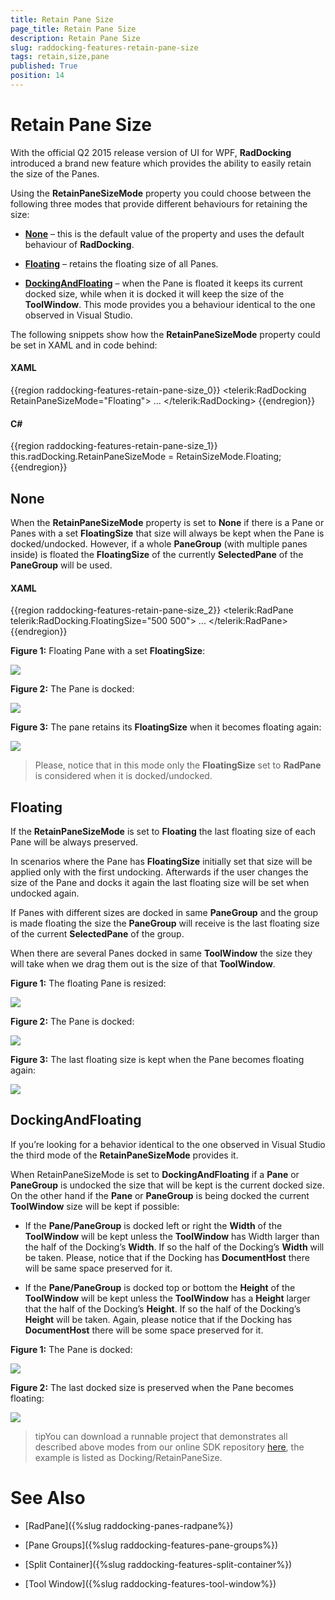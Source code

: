 ```yaml
---
title: Retain Pane Size
page_title: Retain Pane Size
description: Retain Pane Size
slug: raddocking-features-retain-pane-size
tags: retain,size,pane
published: True
position: 14
---
```


# Retain Pane Size

With the official Q2 2015 release version of UI for WPF, __RadDocking__ introduced a brand new feature which provides the ability to easily retain the size of the Panes.

Using the __RetainPaneSizeMode__ property you could choose between the following three modes that provide different behaviours for retaining the size:

* [__None__](#none) – this is the default value of the property and uses the default behaviour of __RadDocking__.

* [__Floating__](#floating) – retains the floating size of all Panes.

* [__DockingAndFloating__](#dockingandfloating) – when the Pane is floated it keeps its current docked size, while when it is docked it will keep the size of the __ToolWindow__. This mode provides you a behaviour identical to the one observed in Visual Studio.

The following snippets show how the __RetainPaneSizeMode__ property could be set in XAML and in code behind:

#### __XAML__

{{region raddocking-features-retain-pane-size_0}}
	<telerik:RadDocking RetainPaneSizeMode="Floating">
		... 
	</telerik:RadDocking>
{{endregion}}

#### __C#__

{{region raddocking-features-retain-pane-size_1}}
	this.radDocking.RetainPaneSizeMode = RetainSizeMode.Floating;
{{endregion}}

## None

When the __RetainPaneSizeMode__ property is set to __None__ if there is a Pane or Panes with a set __FloatingSize__ that size will always be kept when the Pane is docked/undocked. However, if a whole __PaneGroup__ (with multiple panes inside) is floated the __FloatingSize__ of the currently __SelectedPane__ of the __PaneGroup__ will be used.

#### __XAML__

{{region raddocking-features-retain-pane-size_2}}
	<telerik:RadPane telerik:RadDocking.FloatingSize="500 500">
		...	
	</telerik:RadPane> 
{{endregion}}

__Figure 1:__ Floating Pane with a set __FloatingSize__:

![](images/raddocking-features-retain-pane-size-1.png)

__Figure 2:__ The Pane is docked:

![](images/raddocking-features-retain-pane-size-2.png)

__Figure 3:__ The pane retains its __FloatingSize__ when it becomes floating again:

![](images/raddocking-features-retain-pane-size-3.png)

>Please, notice that in this mode only the __FloatingSize__ set to __RadPane__ is considered when it is docked/undocked.

## Floating

If the __RetainPaneSizeMode__ is set to __Floating__ the last floating size of each Pane will be always preserved. 

In scenarios where the Pane has __FloatingSize__ initially set that size will be applied only with the first undocking. Afterwards if the user changes the size of the Pane and docks it again the last floating size will be set when undocked again.

If Panes with different sizes are docked in same __PaneGroup__ and the group is made floating the size the __PaneGroup__ will receive is the last floating size of the current __SelectedPane__ of the group.

When there are several Panes docked in same __ToolWindow__ the size they will take when we drag them out is the size of that __ToolWindow__.

__Figure 1:__ The floating Pane is resized:

![](images/raddocking-features-retain-pane-size-4.png)

__Figure 2:__ The Pane is docked:

![](images/raddocking-features-retain-pane-size-5.png)

__Figure 3:__ The last floating size is kept when the Pane becomes floating again:

![](images/raddocking-features-retain-pane-size-6.png)

## DockingAndFloating

If you’re looking for a behavior identical to the one observed in Visual Studio the third mode of the __RetainPaneSizeMode__ provides it.

When RetainPaneSizeMode is set to __DockingAndFloating__ if a __Pane__ or __PaneGroup__ is undocked the size that will be kept is the current docked size. On the other hand if the __Pane__ or __PaneGroup__ is being docked the current __ToolWindow__ size will be kept if possible:

* If the __Pane/PaneGroup__ is docked left or right the __Width__ of the __ToolWindow__ will be kept unless the __ToolWindow__ has Width larger than the half of the Docking’s __Width__. If so the half of the Docking’s __Width__ will be taken. Please, notice that if the Docking has __DocumentHost__ there will be same space preserved for it.

* If the __Pane/PaneGroup__ is docked top or bottom the __Height__ of the __ToolWindow__ will be kept unless the __ToolWindow__ has a __Height__ larger that the half of the Docking’s __Height__. If so the half of the Docking’s __Height__ will be taken. Again, please notice that if the Docking has __DocumentHost__ there will be some space preserved for it.

__Figure 1:__ The Pane is docked:

![](images/raddocking-features-retain-pane-size-7.png)

__Figure 2:__ The last docked size is preserved when the Pane becomes floating:

![](images/raddocking-features-retain-pane-size-8.png)


>tipYou can download a runnable project that demonstrates all described above modes from our online SDK repository [here](https://github.com/telerik/xaml-sdk), the example is listed as Docking/RetainPaneSize.

# See Also

 * [RadPane]({%slug raddocking-panes-radpane%})

 * [Pane Groups]({%slug raddocking-features-pane-groups%})

 * [Split Container]({%slug raddocking-features-split-container%})

 * [Tool Window]({%slug raddocking-features-tool-window%})
